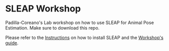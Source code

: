 # SLEAP Workshop

Padilla-Coreano's Lab workshop on how to use SLEAP for Animal Pose Estimation. Make sure to download this repo.

Please refer to the [Instructions](https://github.com/rdiazrincon/SLEAP_workshop/blob/master/Instructions.md) on how to install SLEAP and the [Workshop's guide](https://github.com/rdiazrincon/SLEAP_workshop/blob/master/Workshop.md).

